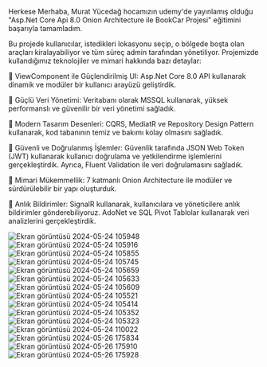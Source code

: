 Herkese Merhaba,
Murat Yücedağ hocamızın udemy'de yayınlamış olduğu "Asp.Net Core Api 8.0 Onion Architecture ile BookCar Projesi" eğitimini başarıyla tamamladım.

Bu projede kullanıcılar, istedikleri lokasyonu seçip, o bölgede boşta olan araçları kiralayabiliyor ve tüm süreç admin tarafından yönetiliyor. Projemizde kullandığımız teknolojiler ve mimari hakkında bazı detaylar:

🔹 ViewComponent ile Güçlendirilmiş UI: Asp.Net Core 8.0 API kullanarak dinamik ve modüler bir kullanıcı arayüzü geliştirdik.

🔹 Güçlü Veri Yönetimi: Veritabanı olarak MSSQL kullanarak, yüksek performanslı ve güvenilir bir veri yönetimi sağladık.

🔹 Modern Tasarım Desenleri: CQRS, MediatR ve Repository Design Pattern kullanarak, kod tabanının temiz ve bakımı kolay olmasını sağladık.

🔹 Güvenli ve Doğrulanmış İşlemler: Güvenlik tarafında JSON Web Token (JWT) kullanarak kullanıcı doğrulama ve yetkilendirme işlemlerini gerçekleştirdik. Ayrıca, Fluent Validation ile veri doğrulamasını sağladık.

🔹 Mimari Mükemmellik: 7 katmanlı Onion Architecture ile modüler ve sürdürülebilir bir yapı oluşturduk.

🔹 Anlık Bildirimler: SignalR kullanarak, kullanıcılara ve yöneticilere anlık bildirimler gönderebiliyoruz. AdoNet ve SQL Pivot Tablolar kullanarak veri analizlerini gerçekleştirdik.


![Ekran görüntüsü 2024-05-24 105948](https://github.com/MRCERYANCI/CarBook/assets/98846167/dff78e3d-14b7-4873-ac46-4f2efe3acf1f)
![Ekran görüntüsü 2024-05-24 105916](https://github.com/MRCERYANCI/CarBook/assets/98846167/b52d701b-1c4d-44e3-a19c-e18c9def53d1)
![Ekran görüntüsü 2024-05-24 105855](https://github.com/MRCERYANCI/CarBook/assets/98846167/41ae0f59-499f-4215-b2c8-1378ec7e366b)
![Ekran görüntüsü 2024-05-24 105745](https://github.com/MRCERYANCI/CarBook/assets/98846167/6cb7532c-4bd0-46db-9f68-46e49a68b710)
![Ekran görüntüsü 2024-05-24 105659](https://github.com/MRCERYANCI/CarBook/assets/98846167/73c8ad28-2f62-47d1-9237-3531c5ebd45e)
![Ekran görüntüsü 2024-05-24 105633](https://github.com/MRCERYANCI/CarBook/assets/98846167/b0643c4f-f87b-4271-970d-6f590f84ed65)
![Ekran görüntüsü 2024-05-24 105609](https://github.com/MRCERYANCI/CarBook/assets/98846167/cde875d0-2a3a-4e79-8f28-f33f229d1e04)
![Ekran görüntüsü 2024-05-24 105521](https://github.com/MRCERYANCI/CarBook/assets/98846167/c682c570-b37a-4b24-88d3-cfc08c62168d)
![Ekran görüntüsü 2024-05-24 105414](https://github.com/MRCERYANCI/CarBook/assets/98846167/073195b5-f897-4668-869b-ca69cd7555b1)
![Ekran görüntüsü 2024-05-24 105352](https://github.com/MRCERYANCI/CarBook/assets/98846167/3fd1d6bb-164f-4817-8b78-d96e4426b059)
![Ekran görüntüsü 2024-05-24 105323](https://github.com/MRCERYANCI/CarBook/assets/98846167/a07de8ba-09ec-4d0c-9aee-c9557af1622c)
![Ekran görüntüsü 2024-05-24 110022](https://github.com/MRCERYANCI/CarBook/assets/98846167/54ad0b88-85d6-4575-bcfc-da3d2e34cc00)
![Ekran görüntüsü 2024-05-26 175834](https://github.com/MRCERYANCI/CarBook/assets/98846167/51d2a351-4e35-45fa-8854-e1c04941d6d1)
![Ekran görüntüsü 2024-05-26 175910](https://github.com/MRCERYANCI/CarBook/assets/98846167/c9572a34-b838-42f3-aac9-d972193168bc)
![Ekran görüntüsü 2024-05-26 175928](https://github.com/MRCERYANCI/CarBook/assets/98846167/7d2d21a7-558a-428f-9f33-a7c3621051ef)
